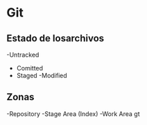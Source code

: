 # Git 

## Estado de losarchivos

-Untracked
   - Comitted
   - Staged
   -Modified

   ## Zonas

   -Repository
   -Stage Area (Index)
   -Work Area
   gt